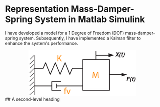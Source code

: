 # Representation Mass-Damper-Spring System in Matlab Simulink
I have developed a model for a 1 Degree of Freedom (DOF) mass-damper-spring system. Subsequently, I have implemented a Kalman filter to enhance the system's performance.
<div id="header" align="center">
  <img src="https://github.com/gurselturkeri/kalman_filter_mech_sys/blob/main/img/system_rep.jpg" width="350"/>
 </div>
## A second-level heading

